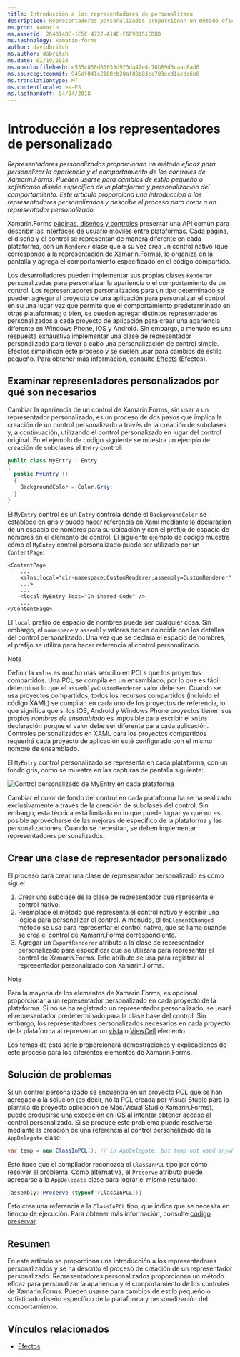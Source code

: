 ```yaml
---
title: Introducción a los representadores de personalizado
description: Representadores personalizados proporcionan un método eficaz para personalizar la apariencia y el comportamiento de los controles de Xamarin.Forms. Pueden usarse para cambios de estilo pequeño o sofisticado diseño específico de la plataforma y personalización del comportamiento. Este artículo proporciona una introducción a los representadores personalizados y describe el proceso para crear a un representador personalizado.
ms.prod: xamarin
ms.assetid: 264314BE-1C5C-4727-A14E-F6F98151CDBD
ms.technology: xamarin-forms
author: davidbritch
ms.author: dabritch
ms.date: 01/19/2016
ms.openlocfilehash: e555c038d66033d925da42e4c70b89d5caac8ad6
ms.sourcegitcommit: 945df041e2180cb20af08b83cc703ecd1aedc6b0
ms.translationtype: MT
ms.contentlocale: es-ES
ms.lasthandoff: 04/04/2018
---
```

# <a name="introduction-to-custom-renderers"></a>Introducción a los representadores de personalizado

_Representadores personalizados proporcionan un método eficaz para personalizar la apariencia y el comportamiento de los controles de Xamarin.Forms. Pueden usarse para cambios de estilo pequeño o sofisticado diseño específico de la plataforma y personalización del comportamiento. Este artículo proporciona una introducción a los representadores personalizados y describe el proceso para crear a un representador personalizado._

Xamarin.Forms [páginas, diseños y controles](~/xamarin-forms/user-interface/controls/index.md) presentar una API común para describir las interfaces de usuario móviles entre plataformas. Cada página, el diseño y el control se representan de manera diferente en cada plataforma, con un `Renderer` clase que a su vez crea un control nativo (que corresponde a la representación de Xamarin.Forms), lo organiza en la pantalla y agrega el comportamiento especificado en el código compartido.

Los desarrolladores pueden implementar sus propias clases `Renderer` personalizadas para personalizar la apariencia o el comportamiento de un control. Los representadores personalizados para un tipo determinado se pueden agregar al proyecto de una aplicación para personalizar el control en su una lugar vez que permite que el comportamiento predeterminado en otras plataformas; o bien, se pueden agregar distintos representadores personalizados a cada proyecto de aplicación para crear una apariencia diferente en Windows Phone, iOS y Android. Sin embargo, a menudo es una respuesta exhaustiva implementar una clase de representador personalizado para llevar a cabo una personalización de control simple. Efectos simplifican este proceso y se suelen usar para cambios de estilo pequeño. Para obtener más información, consulte [Effects](~/xamarin-forms/app-fundamentals/effects/index.md) (Efectos).

## <a name="examining-why-custom-renderers-are-necessary"></a>Examinar representadores personalizados por qué son necesarios

Cambiar la apariencia de un control de Xamarin.Forms, sin usar a un representador personalizado, es un proceso de dos pasos que implica la creación de un control personalizado a través de la creación de subclases y, a continuación, utilizando el control personalizado en lugar del control original. En el ejemplo de código siguiente se muestra un ejemplo de creación de subclases el `Entry` control:

```csharp
public class MyEntry : Entry
{
  public MyEntry ()
  {
    BackgroundColor = Color.Gray;
  }
}
```

El `MyEntry` control es un `Entry` controla dónde el `BackgroundColor` se establece en gris y puede hacer referencia en Xaml mediante la declaración de un espacio de nombres para su ubicación y con el prefijo de espacio de nombres en el elemento de control. El siguiente ejemplo de código muestra cómo el `MyEntry` control personalizado puede ser utilizado por un `ContentPage`:

```xaml
<ContentPage
    ...
    xmlns:local="clr-namespace:CustomRenderer;assembly=CustomRenderer"
    ...>
    ...
    <local:MyEntry Text="In Shared Code" />
    ...
</ContentPage>
```

El `local` prefijo de espacio de nombres puede ser cualquier cosa. Sin embargo, el `namespace` y `assembly` valores deben coincidir con los detalles del control personalizado. Una vez que se declara el espacio de nombres, el prefijo se utiliza para hacer referencia al control personalizado.

> [!NOTE]
> Definir la `xmlns` es mucho más sencillo en PCLs que los proyectos compartidos. Una PCL se compila en un ensamblado, por lo que es fácil determinar lo que el `assembly=CustomRenderer` valor debe ser. Cuando se usa proyectos compartidos, todos los recursos compartidos (incluido el código XAML) se compilan en cada uno de los proyectos de referencia, lo que significa que si los iOS, Android y Windows Phone proyectos tienen sus propios *nombres de ensamblado* es imposible para escribir el `xmlns` declaración porque el valor debe ser diferente para cada aplicación. Controles personalizados en XAML para los proyectos compartidos requerirá cada proyecto de aplicación esté configurado con el mismo nombre de ensamblado.

El `MyEntry` control personalizado se representa en cada plataforma, con un fondo gris, como se muestra en las capturas de pantalla siguiente:

![](introduction-images/screenshots.png "Control personalizado de MyEntry en cada plataforma")

Cambiar el color de fondo del control en cada plataforma ha se ha realizado exclusivamente a través de la creación de subclases del control. Sin embargo, esta técnica está limitada en lo que puede lograr ya que no es posible aprovecharse de las mejoras de específico de la plataforma y las personalizaciones. Cuando se necesitan, se deben implementar representadores personalizados.

## <a name="creating-a-custom-renderer-class"></a>Crear una clase de representador personalizado

El proceso para crear una clase de representador personalizado es como sigue:

1. Crear una subclase de la clase de representador que representa el control nativo.
1. Reemplace el método que representa el control nativo y escribir una lógica para personalizar el control. A menudo, el `OnElementChanged` método se usa para representar el control nativo, que se llama cuando se crea el control de Xamarin.Forms correspondiente.
1. Agregar un `ExportRenderer` atributo a la clase de representador personalizado para especificar que se utilizará para representar el control de Xamarin.Forms. Este atributo se usa para registrar al representador personalizado con Xamarin.Forms.

> [!NOTE]
> Para la mayoría de los elementos de Xamarin.Forms, es opcional proporcionar a un representador personalizado en cada proyecto de la plataforma. Si no se ha registrado un representador personalizado, se usará el representador predeterminado para la clase base del control. Sin embargo, los representadores personalizados necesarios en cada proyecto de la plataforma al representar un [vista](https://developer.xamarin.com/api/type/Xamarin.Forms.View/) o [ViewCell](https://developer.xamarin.com/api/type/Xamarin.Forms.ViewCell/) elemento.

Los temas de esta serie proporcionará demostraciones y explicaciones de este proceso para los diferentes elementos de Xamarin.Forms.

## <a name="troubleshooting"></a>Solución de problemas

Si un control personalizado se encuentra en un proyecto PCL que se han agregado a la solución (es decir, no la PCL creada por Visual Studio para la plantilla de proyecto aplicación de Mac/Visual Studio Xamarin.Forms), puede producirse una excepción en iOS al intentar obtener acceso al control personalizado. Si se produce este problema puede resolverse mediante la creación de una referencia al control personalizado de la `AppDelegate` clase:

```csharp
var temp = new ClassInPCL(); // in AppDelegate, but temp not used anywhere
```

Esto hace que el compilador reconozca el `ClassInPCL` tipo por cómo resolver el problema. Como alternativa, el `Preserve` atributo puede agregarse a la `AppDelegate` clase para lograr el mismo resultado:

```csharp
[assembly: Preserve (typeof (ClassInPCL))]
```

Esto crea una referencia a la `ClassInPCL` tipo, que indica que se necesita en tiempo de ejecución. Para obtener más información, consulte [código preservar](~/ios/deploy-test/linker.md).

## <a name="summary"></a>Resumen

En este artículo se proporciona una introducción a los representadores personalizados y se ha descrito el proceso de creación de un representador personalizado. Representadores personalizados proporcionan un método eficaz para personalizar la apariencia y el comportamiento de los controles de Xamarin.Forms. Pueden usarse para cambios de estilo pequeño o sofisticado diseño específico de la plataforma y personalización del comportamiento.


## <a name="related-links"></a>Vínculos relacionados

- [Efectos](~/xamarin-forms/app-fundamentals/effects/index.md)
